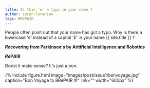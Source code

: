 ```yaml
---
title: Is this 'e' a typo in your name ?
author: soren-lorenson
tags: BRePAIR
---
```


People often point out that your name has got a typo. Why is there a lowercase 'e' instead of a capital 'E' in your name {{ site.title }} ?

<strong><blue><em>Re</em></blue>covering from <blue>P</blue>arkinson's by <blue>A</blue>ritificial <blue>I</blue>ntelligence and <blue>R</blue>obotics</strong>

<strong><blue><em>Re</em>P</blue><blueinvt><em>A</em>I</blueinvt><blue>R</blue></strong>

Doest it make sense? It's just a pun.

{%
  include figure.html
  image="images/post/issue1/bonvoyage.jpg"
  caption="Bon Voyage to BRePAIR !!!"
  link=""
  width="600px"
%}
